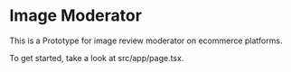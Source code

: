 # Image Moderator

This is a Prototype for image review moderator on ecommerce platforms.

To get started, take a look at src/app/page.tsx.
